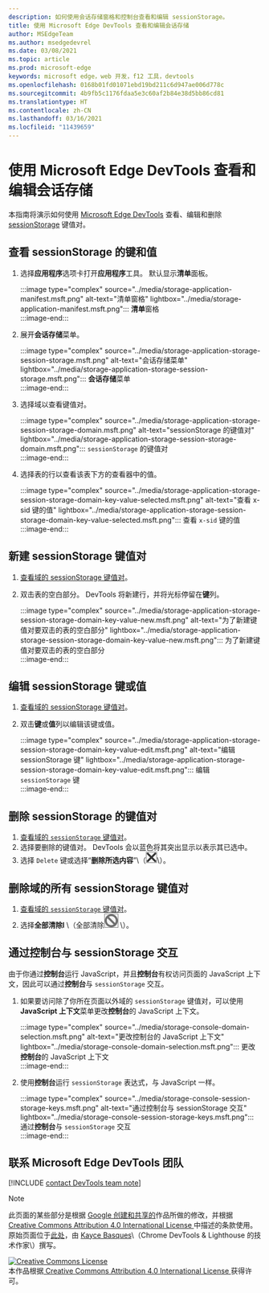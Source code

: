 ```yaml
---
description: 如何使用会话存储窗格和控制台查看和编辑 sessionStorage。
title: 使用 Microsoft Edge DevTools 查看和编辑会话存储
author: MSEdgeTeam
ms.author: msedgedevrel
ms.date: 03/08/2021
ms.topic: article
ms.prod: microsoft-edge
keywords: microsoft edge，web 开发，f12 工具，devtools
ms.openlocfilehash: 0168b01fd01071ebd19bd211c6d947ae006d778c
ms.sourcegitcommit: 4b9fb5c1176fdaa5e3c60af2b84e38d5bb86cd81
ms.translationtype: HT
ms.contentlocale: zh-CN
ms.lasthandoff: 03/16/2021
ms.locfileid: "11439659"
---
```

<!-- Copyright Kayce Basques 

   Licensed under the Apache License, Version 2.0 (the "License");
   you may not use this file except in compliance with the License.
   You may obtain a copy of the License at

       https://www.apache.org/licenses/LICENSE-2.0

   Unless required by applicable law or agreed to in writing, software
   distributed under the License is distributed on an "AS IS" BASIS,
   WITHOUT WARRANTIES OR CONDITIONS OF ANY KIND, either express or implied.
   See the License for the specific language governing permissions and
   limitations under the License.  -->

# <a name="view-and-edit-session-storage-with-microsoft-edge-devtools"></a>使用 Microsoft Edge DevTools 查看和编辑会话存储  

本指南将演示如何使用 [Microsoft Edge DevTools][MicrosoftEdgeDevTools] 查看、编辑和删除 [sessionStorage][MDNSessionStorage] 键值对。  

## <a name="view-sessionstorage-keys-and-values"></a>查看 sessionStorage 的键和值  

1.  选择**应用程序**选项卡打开**应用程序**工具。  默认显示**清单**面板。  
    
    :::image type="complex" source="../media/storage-application-manifest.msft.png" alt-text="清单窗格" lightbox="../media/storage-application-manifest.msft.png":::
       **清单**窗格  
    :::image-end:::  
    
1.  展开**会话存储**菜单。  
    
    :::image type="complex" source="../media/storage-application-storage-session-storage.msft.png" alt-text="会话存储菜单" lightbox="../media/storage-application-storage-session-storage.msft.png":::
       **会话存储**菜单  
    :::image-end:::  
    
1.  选择域以查看键值对。  
    
    :::image type="complex" source="../media/storage-application-storage-session-storage-domain.msft.png" alt-text="sessionStorage 的键值对" lightbox="../media/storage-application-storage-session-storage-domain.msft.png":::
       `sessionStorage` 的键值对  
    :::image-end:::  
    
1.  选择表的行以查看该表下方的查看器中的值。  
    
    :::image type="complex" source="../media/storage-application-storage-session-storage-domain-key-value-selected.msft.png" alt-text="查看 x-sid 键的值" lightbox="../media/storage-application-storage-session-storage-domain-key-value-selected.msft.png":::
       查看 `x-sid` 键的值  
    :::image-end:::  
    
## <a name="create-a-new-sessionstorage-key-value-pair"></a>新建 sessionStorage 键值对  

1.  [查看域的 sessionStorage 键值对](#view-sessionstorage-keys-and-values)。  
1.  双击表的空白部分。  DevTools 将新建行，并将光标停留在**键**列。  
    
    :::image type="complex" source="../media/storage-application-storage-session-storage-domain-key-value-new.msft.png" alt-text="为了新建键值对要双击的表的空白部分" lightbox="../media/storage-application-storage-session-storage-domain-key-value-new.msft.png":::
       为了新建键值对要双击的表的空白部分  
    :::image-end:::  
    
## <a name="edit-sessionstorage-keys-or-values"></a>编辑 sessionStorage 键或值  

1.  [查看域的 sessionStorage 键值对](#view-sessionstorage-keys-and-values)。  
1.  双击**键**或**值**列以编辑该键或值。  
    
    :::image type="complex" source="../media/storage-application-storage-session-storage-domain-key-value-edit.msft.png" alt-text="编辑 sessionStorage 键" lightbox="../media/storage-application-storage-session-storage-domain-key-value-edit.msft.png":::
       编辑 `sessionStorage` 键  
    :::image-end:::  
    
## <a name="delete-sessionstorage-key-value-pairs"></a>删除 sessionStorage 的键值对  

1.  [查看域的 `sessionStorage` 键值对](#view-sessionstorage-keys-and-values)。  
1.  选择要删除的键值对。  DevTools 会以蓝色将其突出显示以表示其已选中。  
1.  选择 `Delete` 键或选择“**删除所选内容**”\（![删除所选内容](../media/delete-icon.msft.png)\）。  
    
## <a name="delete-all-sessionstorage-key-value-pairs-for-a-domain"></a>删除域的所有 sessionStorage 键值对  

1.  [查看域的 `sessionStorage` 键值对](#view-sessionstorage-keys-and-values)。  
1.  选择**全部清除l** \（全部清除![ ](../media/clear-icon.msft.png) \）。  
    
## <a name="interact-with-sessionstorage-from-the-console"></a>通过控制台与 sessionStorage 交互  

由于你通过**控制台**运行 JavaScript，并且**控制台**有权访问页面的 JavaScript 上下文，因此可以通过**控制台**与 `sessionStorage` 交互。  

1.  如果要访问除了你所在页面以外域的 `sessionStorage` 键值对，可以使用 **JavaScript 上下文**菜单更改**控制台**的 JavaScript 上下文。  
    
    :::image type="complex" source="../media/storage-console-domain-selection.msft.png" alt-text="更改控制台的 JavaScript 上下文" lightbox="../media/storage-console-domain-selection.msft.png":::
       更改**控制台**的 JavaScript 上下文  
    :::image-end:::  
    
1.  使用**控制台**运行 `sessionStorage` 表达式，与 JavaScript 一样。  
    
    :::image type="complex" source="../media/storage-console-session-storage-keys.msft.png" alt-text="通过控制台与 sessionStorage 交互" lightbox="../media/storage-console-session-storage-keys.msft.png":::
       通过**控制台**与 `sessionStorage` 交互  
    :::image-end:::  
    
## <a name="getting-in-touch-with-the-microsoft-edge-devtools-team"></a>联系 Microsoft Edge DevTools 团队  

[!INCLUDE [contact DevTools team note](../includes/contact-devtools-team-note.md)]  

<!-- links -->  

[MicrosoftEdgeDevTools]: ../../devtools-guide-chromium/index.md "Microsoft Edge (Chromium) 开发人员工具 | Microsoft Docs"  

[MDNSessionStorage]: https://developer.mozilla.org/docs/Web/API/Window/sessionStorage "Window.sessionStorage | MDN"  

> [!NOTE]
> 此页面的某些部分是根据 [Google 创建和共享的][GoogleSitePolicies]作品所做的修改，并根据[ Creative Commons Attribution 4.0 International License ][CCA4IL]中描述的条款使用。  
> 原始页面位于[此处](https://developers.google.com/web/tools/chrome-devtools/storage/sessionstorage)，由 [Kayce Basques][KayceBasques]\（Chrome DevTools \& Lighthouse 的技术作家\）撰写。  

[![Creative Commons License][CCby4Image]][CCA4IL]  
本作品根据[ Creative Commons Attribution 4.0 International License ][CCA4IL]获得许可。  

[CCA4IL]: https://creativecommons.org/licenses/by/4.0  
[CCby4Image]: https://i.creativecommons.org/l/by/4.0/88x31.png  
[GoogleSitePolicies]: https://developers.google.com/terms/site-policies  
[KayceBasques]: https://developers.google.com/web/resources/contributors/kaycebasques  
